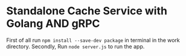 # Standalone Cache Service with Golang AND gRPC

First of all run `npm install --save-dev package` in terminal in the work directory.
Secondly, Run `node server.js` to run the app.
